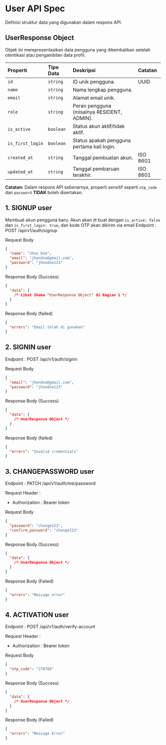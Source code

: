 # User API Spec
Definisi struktur data yang digunakan dalam respons API.

## UserResponse Object
Objek ini merepresentasikan data pengguna yang dikembalikan setelah otentikasi atau pengambilan data profil.

| Properti | Tipe Data | Deskripsi | Catatan |
| :--- | :--- | :--- | :--- |
| `id` | `string` | ID unik pengguna. | UUID |
| `name` | `string` | Nama lengkap pengguna. | |
| `email` | `string` | Alamat email unik. | |
| `role` | `string` | Peran pengguna (misalnya RESIDENT, ADMIN). | |
| `is_active` | `boolean` | Status akun aktif/tidak aktif. | |
| `is_first_login` | `boolean` | Status apakah pengguna pertama kali login. | |
| `created_at` | `string` | Tanggal pembuatan akun. | ISO 8601 |
| `updated_at` | `string` | Tanggal pembaruan terakhir. | ISO 8601 |

**Catatan:** Dalam respons API sebenarnya, properti sensitif seperti `otp_code` dan `password` **TIDAK** boleh disertakan.

## 1. SIGNUP user
  Membuat akun pengguna baru. Akun akan di buat dengan `is_active: false` dan `is_first_login: true`, dan kode OTP akan dikirim via email
  Endpoint : POST /api/v1/auth/signup

  Request Body
  ```json
  {
    "name": "Jhon Doe",
    "email": "jhondoe@gmail.com",
    "password": "jhondoe123"
  }
  ```

  Response Body  (Success)
  ```json
  {
    "data": {
      /* Lihat Skema "UserResponse Object" di Bagian 1 */
    }
  }
  ```

  Response Body (failed)
  ```json
  {
    "errors": "Email telah di gunakan"
  }
  ```

## 2. SIGNIN user
  Endpoint : POST /api/v1/auth/signin

  Request Body
  ```json
  {
    "email": "jhondoe@gmail.com",
    "password": "jhondoe123"
  }
  ```

  Response Body (Success)
  ```json
  {
    "data": {
      /* UserResponse Object */
    }
  }
  ```

  Response Body (failed)
  ```json
  {
    "errors": "Invalid credentials"
  }
  ```

## 3. CHANGEPASSWORD user
  Endpoint : PATCH /api/v1/auth/me/password

  Request Header :
  - Authorization : Bearer token

  Request Body
  ```json
  {
    "password": "change123",
    "confirm_password": "change123"
  }
  ```

  Response Body (Success)
  ```json
  {
    "data": {
      /* UserResponse Object */
    }
  }
  ```

  Response Body (Failed)
  ```json
  {
    "errors": "Message error"
  }
  ```


## 4. ACTIVATION user
  Endpoint : POST /api/v1/auth/verify-account

  Request Header :
  - Authorization : Bearer token

  Request Body
  ```json
  {
    "otp_code": "278788"
  }
  ```

  Response Body (Success)
  ```json
  {
    "data": {
      /* UserResponse Object */
    }
  }
  ```

  Response Body (Failed)
  ```json
  {
    "errors": "Message Error"
  }
  ```
